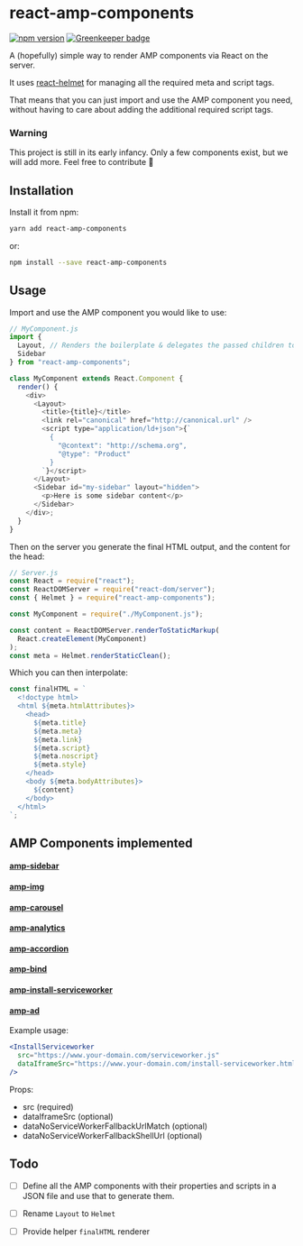 # react-amp-components

[![npm version](https://badge.fury.io/js/react-amp-components.svg)](https://badge.fury.io/js/react-amp-components) [![Greenkeeper badge](https://badges.greenkeeper.io/verkstedt/react-amp-components.svg)](https://greenkeeper.io/)

A (hopefully) simple way to render AMP components via React on the server.

It uses [react-helmet](https://github.com/nfl/react-helmet) for managing all the required meta and script tags.

That means that you can just import and use the AMP component you need, without having to care about adding the additional required script tags.

### Warning

This project is still in its early infancy. Only a few components exist, but we will add more. Feel free to contribute :rocket:

## Installation

Install it from npm:

```bash
yarn add react-amp-components
```

or:

```bash
npm install --save react-amp-components
```

## Usage

Import and use the AMP component you would like to use:

```javascript static
// MyComponent.js
import {
  Layout, // Renders the boilerplate & delegates the passed children to Helmet
  Sidebar
} from "react-amp-components";

class MyComponent extends React.Component {
  render() {
    <div>
      <Layout>
        <title>{title}</title>
        <link rel="canonical" href="http://canonical.url" />
        <script type="application/ld+json">{`
          {
            "@context": "http://schema.org",
            "@type": "Product"
          }
        `}</script>
      </Layout>
      <Sidebar id="my-sidebar" layout="hidden">
        <p>Here is some sidebar content</p>
      </Sidebar>
    </div>;
  }
}
```

Then on the server you generate the final HTML output, and the content for the head:

```javascript static
// Server.js
const React = require("react");
const ReactDOMServer = require("react-dom/server");
const { Helmet } = require("react-amp-components");

const MyComponent = require("./MyComponent.js");

const content = ReactDOMServer.renderToStaticMarkup(
  React.createElement(MyComponent)
);
const meta = Helmet.renderStaticClean();
```

Which you can then interpolate:

```javascript static
const finalHTML = `
  <!doctype html>
  <html ${meta.htmlAttributes}>
    <head>
      ${meta.title}
      ${meta.meta}
      ${meta.link}
      ${meta.script}
      ${meta.noscript}
      ${meta.style}
    </head>
    <body ${meta.bodyAttributes}>
      ${content}
    </body>
  </html>
`;
```

## AMP Components implemented

#### [amp-sidebar](https://www.ampproject.org/docs/reference/components/amp-sidebar)

#### [amp-img](https://www.ampproject.org/docs/reference/components/amp-img)

#### [amp-carousel](https://www.ampproject.org/docs/reference/components/amp-carousel)

#### [amp-analytics](https://www.ampproject.org/docs/reference/components/amp-analytics)

#### [amp-accordion](https://www.ampproject.org/docs/reference/components/amp-accordion)

#### [amp-bind](https://www.ampproject.org/docs/reference/components/amp-bind)

#### [amp-install-serviceworker](https://www.ampproject.org/docs/reference/components/amp-install-serviceworker)

#### [amp-ad](https://www.ampproject.org/docs/reference/components/amp-ad)

Example usage:

```jsx
<InstallServiceworker
  src="https://www.your-domain.com/serviceworker.js"
  dataIframeSrc="https://www.your-domain.com/install-serviceworker.html"
/>
```

Props:

- src (required)
- dataIframeSrc (optional)
- dataNoServiceWorkerFallbackUrlMatch (optional)
- dataNoServiceWorkerFallbackShellUrl (optional)

## Todo

- [ ] Define all the AMP components with their properties and scripts in a JSON file and use that to generate them.
- [ ] Rename `Layout` to `Helmet`
- [ ] Provide helper `finalHTML` renderer

